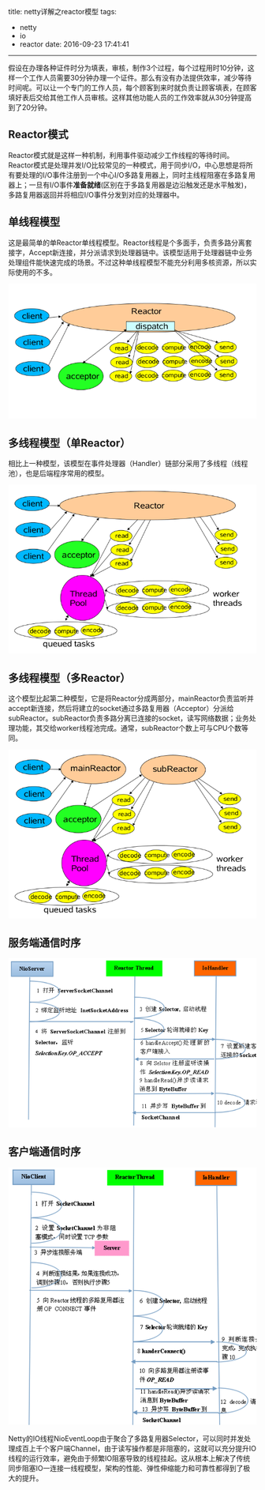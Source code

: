 title: netty详解之reactor模型
tags:
- netty
- io
- reactor
date: 2016-09-23 17:41:41
---

假设在办理各种证件时分为填表，审核，制作3个过程，每个过程用时10分钟，这样一个工作人员需要30分钟办理一个证件。那么有没有办法提供效率，减少等待时间呢。可以让一个专门的工作人员，每个顾客到来时就负责让顾客填表，在顾客填好表后交给其他工作人员审核。这样其他功能人员的工作效率就从30分钟提高到了20分钟。

## Reactor模式
Reactor模式就是这样一种机制，利用事件驱动减少工作线程的等待时间。Reactor模式是处理并发I/O比较常见的一种模式，用于同步I/O，中心思想是将所有要处理的I/O事件注册到一个中心I/O多路复用器上，同时主线程阻塞在多路复用器上；一旦有I/O事件**准备就绪**(区别在于多路复用器是边沿触发还是水平触发)，多路复用器返回并将相应I/O事件分发到对应的处理器中。

## 单线程模型

这是最简单的单Reactor单线程模型。Reactor线程是个多面手，负责多路分离套接字，Accept新连接，并分派请求到处理器链中。该模型适用于处理器链中业务处理组件能快速完成的场景。不过这种单线程模型不能充分利用多核资源，所以实际使用的不多。 

![](http://raw.githubusercontent.com/minotaursu/minotaursu.github.io/source/images/reactor3.png)


## 多线程模型（单Reactor） 

相比上一种模型，该模型在事件处理器（Handler）链部分采用了多线程（线程池），也是后端程序常用的模型。 

![](http://raw.githubusercontent.com/minotaursu/minotaursu.github.io/source/images/reactor4.png)


## 多线程模型（多Reactor） 

这个模型比起第二种模型，它是将Reactor分成两部分，mainReactor负责监听并accept新连接，然后将建立的socket通过多路复用器（Acceptor）分派给subReactor。subReactor负责多路分离已连接的socket，读写网络数据；业务处理功能，其交给worker线程池完成。通常，subReactor个数上可与CPU个数等同。

![](http://raw.githubusercontent.com/minotaursu/minotaursu.github.io/source/images/reactor5.png)  

## 服务端通信时序

![服务端通信序列图](http://raw.githubusercontent.com/minotaursu/minotaursu.github.io/source/images/reactor1.png)

## 客户端通信时序

![客户端通信序列图](http://raw.githubusercontent.com/minotaursu/minotaursu.github.io/source/images/reactor2.png)

Netty的IO线程NioEventLoop由于聚合了多路复用器Selector，可以同时并发处理成百上千个客户端Channel，由于读写操作都是非阻塞的，这就可以充分提升IO线程的运行效率，避免由于频繁IO阻塞导致的线程挂起。这从根本上解决了传统同步阻塞IO一连接一线程模型，架构的性能、弹性伸缩能力和可靠性都得到了极大的提升。
